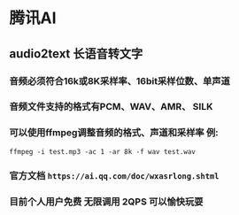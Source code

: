 # 腾讯AI

## audio2text 长语音转文字

### 音频必须符合16k或8K采样率、16bit采样位数、单声道

### 音频文件支持的格式有PCM、WAV、AMR、 SILK

### 可以使用ffmpeg调整音频的格式、声道和采样率 例:

```
ffmpeg -i test.mp3 -ac 1 -ar 8k -f wav test.wav

```

### 官方文档 `https://ai.qq.com/doc/wxasrlong.shtml`

### 目前个人用户免费 无限调用 2QPS 可以愉快玩耍